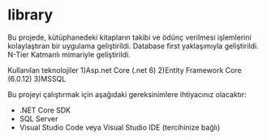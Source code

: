 # library
Bu projede, kütüphanedeki kitapların takibi ve ödünç verilmesi işlemlerini kolaylaştıran bir uygulama geliştirildi.
Database first yaklaşımıyla geliştirildi.
N-Tier Katmanlı mimariyle geliştirildi.

Kullanılan teknolojiler
1)Asp.net Core (.net 6)
2)Entity Framework Core (6.0.12)
3)MSSQL 

Bu projeyi çalıştırmak için aşağıdaki gereksinimlere ihtiyacınız olacaktır:

- .NET Core SDK
- SQL Server 
- Visual Studio Code veya Visual Studio IDE (tercihinize bağlı)
